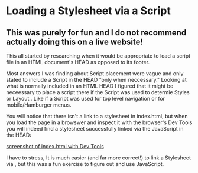 # Loading a Stylesheet via a Script

## This was purely for fun and I do not recommend actually doing this on a live website!

This all started by researching when it would be appropriate to load a script file in an HTML document's HEAD as opposed to its footer.

Most answers I was finding about Script placement were vague and only stated to include a Script in the HEAD "only when neccessary." Looking at what is normally included in an HTML HEAD I figured that it might be neceessary to place a script there if the Script was used to determie Styles or Layout...Like if a Script was used for top level navigation or for mobile/Hamburger menus.

You will notice that there isn't a link to a stylesheet in index.html, but when you load the page in a browswer and inspect it with the browser's Dev Tools you will indeed find a stylesheet successfully linked via the JavaScript in the HEAD:

[screenshot of index.html with Dev Tools](images/dev-tools-inspect.jpg)

I have to stress, It is much easier (and far more correct!) to link a Stylesheet via 
<code><link rel="stylesheet" href="styles.css"></code>, but this was a fun exercise to figure out and use JavaScript.

